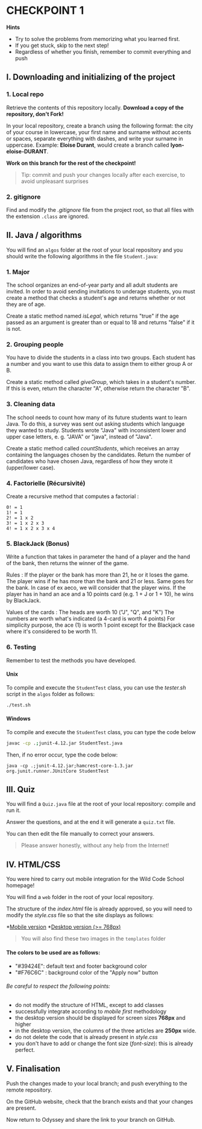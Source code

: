 # CHECKPOINT 1

**Hints**

* Try to solve the problems from memorizing what you learned first.
* If you get stuck, skip to the next step!
* Regardless of whether you finish, remember to commit everything and push

## I. Downloading and initializing of the project

### 1. Local repo
 
Retrieve the contents of this repository locally. **Download a copy of the repository, don't Fork!**
 
In your local repository, create a branch using the following format: the city of your course in lowercase, your first name and surname without accents or spaces, separate everything with dashes, and write your surname in uppercase. Example: **Eloise Durant**, would create a branch called **lyon-eloise-DURANT**.
 
**Work on this branch for the rest of the checkpoint!**
 
> Tip: commit and push your changes locally after each exercise, to avoid unpleasant surprises

### 2. gitignore

Find and modify the *.gitignore* file from the project root, so that all files with the extension `.class` are ignored.

## II. Java / algorithms

You will find an `algos` folder at the root of your local repository and you should write the following algorithms in the file `Student.java`:

### 1. Major

The school organizes an end-of-year party and all adult students are invited. In order to avoid sending invitations to underage students, you must create a method that checks a student's age and returns whether or not they are of age.

Create a static method named *isLegal*, which returns "true" if the age passed as an argument is greater than or equal to 18 and returns "false" if it is not.

### 2. Grouping people

You have to divide the students in a class into two groups. Each student has a number and you want to use this data to assign them to either group A or B.

Create a static method called *giveGroup*, which takes in a student's number. If this is even, return the character "A", otherwise return the character "B".

### 3. Cleaning data

The school needs to count how many of its future students want to learn Java. To do this, a survey was sent out asking students which language they wanted to study. Students wrote "Java" with inconsistent lower and upper case letters, e. g. "JAVA" or "java", instead of "Java".

Create a static method called *countStudents*, which receives an array containing the languages chosen by the candidates. Return the number of candidates who have chosen Java, regardless of how they wrote it (upper/lower case).

### 4. Factorielle (Récursivité)

Create a recursive method that computes a factorial :

	0! = 1
	1! = 1
	2! = 1 x 2
	3! = 1 x 2 x 3
	4! = 1 x 2 x 3 x 4

### 5. BlackJack (Bonus)

Write a function that takes in parameter the hand of a player and the hand of the bank, then returns the winner of the game.

Rules : If the player or the bank has more than 21, he or it loses the game.
The player wins if he has more than the bank and 21 or less. Same goes for the bank.
In case of ex aeco, we will consider that the player wins.
If the player has in hand an ace and a 10 points card (e.g. 1 + J or 1 + 10), he wins by BlackJack.

Values of the cards : The heads are worth 10 ("J", "Q", and "K")
The numbers are worth what's indicated (a 4-card is worth 4 points)
For simplicity purpose, the ace (1) is worth 1 point except for the Blackjack case where it's considered to be worth 11.

### 6. Testing

Remember to test the methods you have developed. 

#### Unix

To compile and execute the `StudentTest` class, you can use the *tester.sh* script in the `algos` folder as follows:

```Bash
./test.sh
```

#### Windows

To compile and execute the `StudentTest` class, you can type the code below
```sh
javac -cp .;junit-4.12.jar StudentTest.java
```

Then, if no error occur, type the code below: 

```
java -cp .;junit-4.12.jar;hamcrest-core-1.3.jar org.junit.runner.JUnitCore StudentTest
```


## III. Quiz

You will find a `Quiz.java` file at the root of your local repository: compile and run it.

Answer the questions, and at the end it will generate a `quiz.txt` file.

You can then edit the file manually to correct your answers.

> Please answer honestly, without any help from the Internet!


## IV. HTML/CSS

You were hired to carry out mobile integration for the Wild Code School homepage!

You will find a `web` folder in the root of your local repository.

The structure of the *index.html* file is already approved, so you will need to modify the *style.css* file so that the site displays as follows:

*[Mobile version](./templates/template-mobile.png)
*[Desktop version (>= 768px)](./templates/template-desktop.png)

> You will also find these two images in the `templates` folder

#### The colors to be used are as follows:

* "#39424E": default text and footer background color
* "#F76C6C" : background color of the "Apply now" button

###### Be careful to respect the following points: 

* do not modify the structure of HTML, except to add classes
* successfully integrate according to *mobile first* methodology
* the desktop version should be displayed for screen sizes **768px** and higher
* in the desktop version, the columns of the three articles are **250px** wide.
* do not delete the code that is already present in *style.css*
* you don't have to add or change the font size (*font-size*): this is already perfect.


## V. Finalisation

Push the changes made to your local branch; and push everything to the remote repository.

On the GitHub website, check that the branch exists and that your changes are present.

Now return to Odyssey and share the link to your branch on GitHub.
